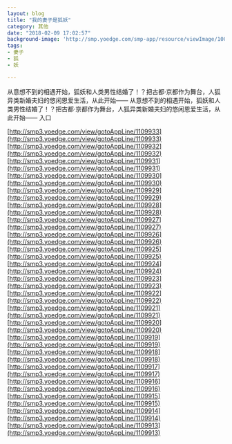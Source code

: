 ```yaml
---
layout: blog
title: "我的妻子是狐妖"
category: 其他
date: "2018-02-09 17:02:57"
background-image: 'http://smp.yoedge.com/smp-app/resource/viewImage/1003810appline.png'
tags:
- 妻子
- 狐
- 妖

---
```

从意想不到的相遇开始，狐妖和人类男性结婚了！？把古都·京都作为舞台，人狐异类新婚夫妇的悠闲恩爱生活，从此开始——
从意想不到的相遇开始，狐妖和人类男性结婚了！？把古都·京都作为舞台，人狐异类新婚夫妇的悠闲恩爱生活，从此开始——
入口

[http://smp3.yoedge.com/view/gotoAppLine/1109933](http://smp3.yoedge.com/view/gotoAppLine/1109933)
[http://smp3.yoedge.com/view/gotoAppLine/1109932](http://smp3.yoedge.com/view/gotoAppLine/1109932)
[http://smp3.yoedge.com/view/gotoAppLine/1109931](http://smp3.yoedge.com/view/gotoAppLine/1109931)
[http://smp3.yoedge.com/view/gotoAppLine/1109930](http://smp3.yoedge.com/view/gotoAppLine/1109930)
[http://smp3.yoedge.com/view/gotoAppLine/1109929](http://smp3.yoedge.com/view/gotoAppLine/1109929)
[http://smp3.yoedge.com/view/gotoAppLine/1109928](http://smp3.yoedge.com/view/gotoAppLine/1109928)
[http://smp3.yoedge.com/view/gotoAppLine/1109927](http://smp3.yoedge.com/view/gotoAppLine/1109927)
[http://smp3.yoedge.com/view/gotoAppLine/1109926](http://smp3.yoedge.com/view/gotoAppLine/1109926)
[http://smp3.yoedge.com/view/gotoAppLine/1109925](http://smp3.yoedge.com/view/gotoAppLine/1109925)
[http://smp3.yoedge.com/view/gotoAppLine/1109924](http://smp3.yoedge.com/view/gotoAppLine/1109924)
[http://smp3.yoedge.com/view/gotoAppLine/1109923](http://smp3.yoedge.com/view/gotoAppLine/1109923)
[http://smp3.yoedge.com/view/gotoAppLine/1109922](http://smp3.yoedge.com/view/gotoAppLine/1109922)
[http://smp3.yoedge.com/view/gotoAppLine/1109921](http://smp3.yoedge.com/view/gotoAppLine/1109921)
[http://smp3.yoedge.com/view/gotoAppLine/1109920](http://smp3.yoedge.com/view/gotoAppLine/1109920)
[http://smp3.yoedge.com/view/gotoAppLine/1109919](http://smp3.yoedge.com/view/gotoAppLine/1109919)
[http://smp3.yoedge.com/view/gotoAppLine/1109918](http://smp3.yoedge.com/view/gotoAppLine/1109918)
[http://smp3.yoedge.com/view/gotoAppLine/1109917](http://smp3.yoedge.com/view/gotoAppLine/1109917)
[http://smp3.yoedge.com/view/gotoAppLine/1109916](http://smp3.yoedge.com/view/gotoAppLine/1109916)
[http://smp3.yoedge.com/view/gotoAppLine/1109915](http://smp3.yoedge.com/view/gotoAppLine/1109915)
[http://smp3.yoedge.com/view/gotoAppLine/1109914](http://smp3.yoedge.com/view/gotoAppLine/1109914)
[http://smp3.yoedge.com/view/gotoAppLine/1109913](http://smp3.yoedge.com/view/gotoAppLine/1109913)

        

